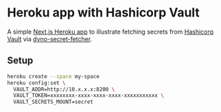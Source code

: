 # Heroku app with Hashicorp Vault

A simple [Next.js Heroku app](https://github.com/mars/heroku-nextjs) to illustrate fetching secrets from [Hashicorp Vault](https://www.vaultproject.io) via [dyno-secret-fetcher](https://github.com/mars/dyno-secret-fetcher).

## Setup

```bash
heroku create --space my-space
heroku config:set \
  VAULT_ADDR=http://10.x.x.x:8200 \
  VAULT_TOKEN=xxxxxxxx-xxxx-xxxx-xxxx-xxxxxxxxxxx \
  VAULT_SECRETS_MOUNT=secret
```

